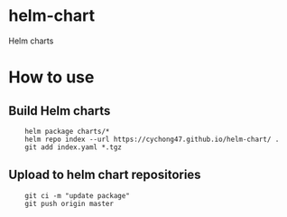 # helm-chart
Helm charts


# How to use

## Build Helm charts
```
    helm package charts/*
    helm repo index --url https://cychong47.github.io/helm-chart/ .
    git add index.yaml *.tgz
```

## Upload to helm chart repositories
```
    git ci -m "update package"
    git push origin master
```

